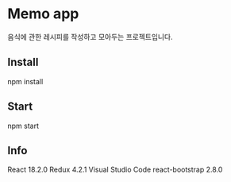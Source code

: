 # Memo app
음식에 관한 레시피를 작성하고 모아두는 프로젝트입니다.

## Install
npm install
## Start
npm start

## Info
React 18.2.0
Redux 4.2.1
Visual Studio Code
react-bootstrap 2.8.0

